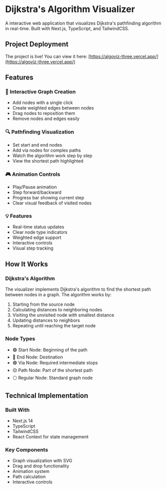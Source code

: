 # Dijkstra's Algorithm Visualizer

A interactive web application that visualizes Dijkstra's pathfinding algorithm in real-time. Built with Next.js, TypeScript, and TailwindCSS.

## Project Deployment

The project is live! You can view it here: [https://algoviz-three.vercel.app/](https://algoviz-three.vercel.app/)

## Features

### 🎯 Interactive Graph Creation

- Add nodes with a single click
- Create weighted edges between nodes
- Drag nodes to reposition them
- Remove nodes and edges easily

### 🔍 Pathfinding Visualization

- Set start and end nodes
- Add via nodes for complex paths
- Watch the algorithm work step by step
- View the shortest path highlighted

### 🎮 Animation Controls

- Play/Pause animation
- Step forward/backward
- Progress bar showing current step
- Clear visual feedback of visited nodes

### 💡 Features

- Real-time status updates
- Clear node type indicators
- Weighted edge support
- Interactive controls
- Visual step tracking

## How It Works

### Dijkstra's Algorithm

The visualizer implements Dijkstra's algorithm to find the shortest path between nodes in a graph. The algorithm works by:

1. Starting from the source node
2. Calculating distances to neighboring nodes
3. Visiting the unvisited node with smallest distance
4. Updating distances to neighbors
5. Repeating until reaching the target node

### Node Types

- 🟢 Start Node: Beginning of the path
- 🔴 End Node: Destination
- 🟣 Via Node: Required intermediate stops
- 🟡 Path Node: Part of the shortest path
- ⚪ Regular Node: Standard graph node

## Technical Implementation

### Built With

- Next.js 14
- TypeScript
- TailwindCSS
- React Context for state management

### Key Components

- Graph visualization with SVG
- Drag and drop functionality
- Animation system
- Path calculation
- Interactive controls
